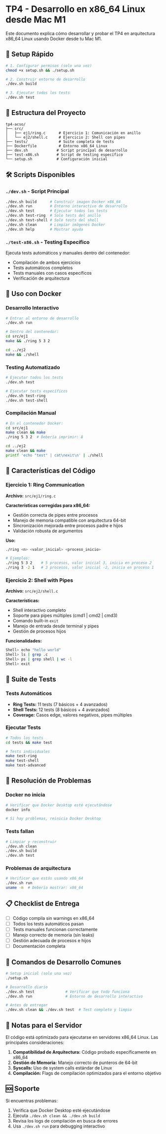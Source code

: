 # TP4 - Desarrollo en x86_64 Linux desde Mac M1

Este documento explica cómo desarrollar y probar el TP4 en arquitectura x86_64 Linux usando Docker desde tu Mac M1.

## 🚀 Setup Rápido

```bash
# 1. Configurar permisos (solo una vez)
chmod +x setup.sh && ./setup.sh

# 2. Construir entorno de desarrollo
./dev.sh build

# 3. Ejecutar todos los tests
./dev.sh test
```

## 📁 Estructura del Proyecto

```
tp4-acso/
├── src/
│   ├── ej1/ring.c      # Ejercicio 1: Comunicación en anillo
│   └── ej2/shell.c     # Ejercicio 2: Shell con pipes
├── tests/              # Suite completa de tests
├── Dockerfile          # Entorno x86_64 Linux
├── dev.sh             # Script principal de desarrollo
├── test-x86.sh        # Script de testing específico
└── setup.sh           # Configuración inicial
```

## 🛠️ Scripts Disponibles

### `./dev.sh` - Script Principal

```bash
./dev.sh build      # Construir imagen Docker x86_64
./dev.sh run        # Entorno interactivo de desarrollo
./dev.sh test       # Ejecutar todos los tests
./dev.sh test-ring  # Solo tests del anillo
./dev.sh test-shell # Solo tests del shell
./dev.sh clean      # Limpiar imágenes Docker
./dev.sh help       # Mostrar ayuda
```

### `./test-x86.sh` - Testing Específico

Ejecuta tests automáticos y manuales dentro del contenedor:
- Compilación de ambos ejercicios
- Tests automáticos completos
- Tests manuales con casos específicos
- Verificación de arquitectura

## 🐳 Uso con Docker

### Desarrollo Interactivo

```bash
# Entrar al entorno de desarrollo
./dev.sh run

# Dentro del contenedor:
cd src/ej1
make && ./ring 5 3 2

cd ../ej2  
make && ./shell
```

### Testing Automatizado

```bash
# Ejecutar todos los tests
./dev.sh test

# Ejecutar tests específicos
./dev.sh test-ring
./dev.sh test-shell
```

### Compilación Manual

```bash
# En el contenedor Docker:
cd src/ej1
make clean && make
./ring 5 3 2  # Debería imprimir: 8

cd ../ej2
make clean && make
printf 'echo "test" | cat\nexit\n' | ./shell
```

## 🔧 Características del Código

### Ejercicio 1: Ring Communication

**Archivo:** `src/ej1/ring.c`

**Características corregidas para x86_64:**
- Gestión correcta de pipes entre procesos
- Manejo de memoria compatible con arquitectura 64-bit
- Sincronización mejorada entre procesos padre e hijos
- Validación robusta de argumentos

**Uso:**
```bash
./ring <n> <valor_inicial> <proceso_inicio>

# Ejemplos:
./ring 5 3 2    # 5 procesos, valor inicial 3, inicia en proceso 2
./ring 3 -2 1   # 3 procesos, valor inicial -2, inicia en proceso 1
```

### Ejercicio 2: Shell with Pipes

**Archivo:** `src/ej2/shell.c`

**Características:**
- Shell interactivo completo
- Soporte para pipes múltiples (cmd1 | cmd2 | cmd3)
- Comando built-in `exit`
- Manejo de entrada desde terminal y pipes
- Gestión de procesos hijos

**Funcionalidades:**
```bash
Shell> echo "hello world"
Shell> ls | grep .c
Shell> ps | grep shell | wc -l
Shell> exit
```

## 🧪 Suite de Tests

### Tests Automáticos

- **Ring Tests:** 11 tests (7 básicos + 4 avanzados)
- **Shell Tests:** 12 tests (8 básicos + 4 avanzados)
- **Coverage:** Casos edge, valores negativos, pipes múltiples

### Ejecutar Tests

```bash
# Todos los tests
cd tests && make test

# Tests individuales
make test-ring
make test-shell
make test-advanced
```

## 🚨 Resolución de Problemas

### Docker no inicia

```bash
# Verificar que Docker Desktop esté ejecutándose
docker info

# Si hay problemas, reinicia Docker Desktop
```

### Tests fallan

```bash
# Limpiar y reconstruir
./dev.sh clean
./dev.sh build
./dev.sh test
```

### Problemas de arquitectura

```bash
# Verificar que estás usando x86_64
./dev.sh run
uname -m  # Debería mostrar: x86_64
```

## 📋 Checklist de Entrega

- [ ] Código compila sin warnings en x86_64
- [ ] Todos los tests automáticos pasan
- [ ] Tests manuales funcionan correctamente  
- [ ] Manejo correcto de memoria (sin leaks)
- [ ] Gestión adecuada de procesos e hijos
- [ ] Documentación completa

## 🎯 Comandos de Desarrollo Comunes

```bash
# Setup inicial (solo una vez)
./setup.sh

# Desarrollo diario
./dev.sh test              # Verificar que todo funciona
./dev.sh run               # Entorno de desarrollo interactivo

# Antes de entregar
./dev.sh clean && ./dev.sh test  # Test completo y limpio
```

## 📝 Notas para el Servidor

El código está optimizado para ejecutarse en servidores x86_64 Linux. Las principales consideraciones:

1. **Compatibilidad de Arquitectura:** Código probado específicamente en x86_64
2. **Gestión de Memoria:** Manejo correcto de punteros de 64-bit
3. **Syscalls:** Uso de system calls estándar de Linux
4. **Compilación:** Flags de compilación optimizados para el entorno objetivo

## 🆘 Soporte

Si encuentras problemas:

1. Verifica que Docker Desktop esté ejecutándose
2. Ejecuta `./dev.sh clean && ./dev.sh build`
3. Revisa los logs de compilación en busca de errores
4. Usa `./dev.sh run` para debugging interactivo
